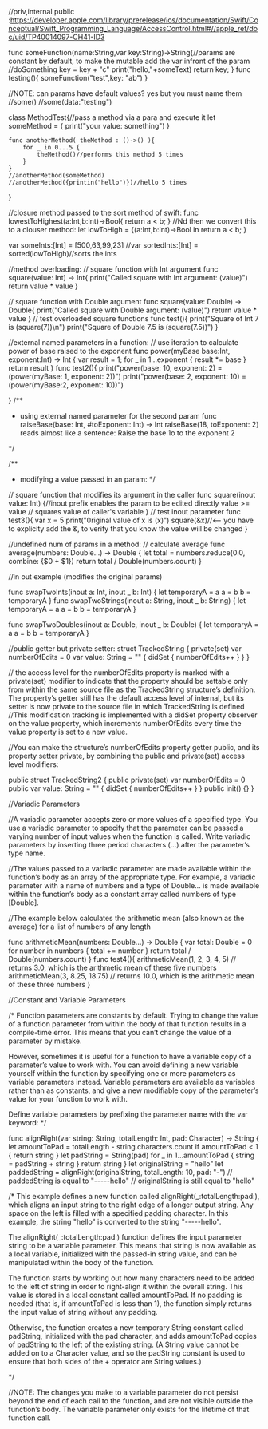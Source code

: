 //priv,internal,public :https://developer.apple.com/library/prerelease/ios/documentation/Swift/Conceptual/Swift_Programming_Language/AccessControl.html#//apple_ref/doc/uid/TP40014097-CH41-ID3

func someFunction(name:String,var key:String)->String{//params are constant by default, to make the mutable add the var infront of the param
	//doSomething
	key = key + "c"
	print("hello,"+someText)
	return key;
}
func testing(){
    someFunction("test",key: "ab")
}

//NOTE: can params have default values? yes but you must name them
//some()
//some(data:"testing")

class MethodTest{//pass a method via a para and execute it 
	let someMethod = {
		print("your value: something")
	}
	
	func anotherMethod( theMethod : ()->() ){
		for _ in 0...5 {
			theMethod()//performs this method 5 times
		}
	}
    //anotherMethod(someMethod)
	//anotherMethod({printin("hello")})//hello 5 times
}


//closure method passed to the sort method of swift:
func lowestToHighest(a:Int,b:Int)->Bool{
    return a < b;
}
//Nd then we convert this to a clouser method:
let lowToHigh = {(a:Int,b:Int)->Bool in
    return a < b;
}

var someInts:[Int] = [500,63,99,23]
//var sortedInts:[Int] = sorted(lowToHigh)//sorts the ints

//method overloading:
// square function with Int argument
func square(value: Int) -> Int{
    print("Called square with Int argument: \(value)")
    return value * value
}


// square function with Double argument
func square(value: Double) -> Double{
    print("Called square with Double argument: \(value)")
    return value * value
}
// test overloaded square functions
func test(){
    print("Square of Int 7 is \(square(7))\n")
    print("Square of Double 7.5 is \(square(7.5))")
}


//external named parameters in a function:
// use iteration to calculate power of base raised to the exponent
func power(myBase base:Int, exponent:Int) -> Int {
    var result = 1;
    for _ in 1...exponent {
        result *= base
    }
    return result
}
func test2(){
    print("power(base: 10, exponent: 2) = \(power(myBase: 1, exponent: 2))")
    print("power(base: 2, exponent: 10) = \(power(myBase:2, exponent: 10))")

}
/**
* using external named parameter for the second param
func raiseBase(base: Int, #toExponent: Int) -> Int
raiseBase(18, toExponent: 2)
reads almost like a sentence:
Raise the base 1o to the exponent 2

*/





/**
* modifying a value passed in an param:
*/

// square function that modifies its argument in the caller
func square(inout value: Int) {//inout prefix enables the param to be edited directly
    value >= value // squares value of caller's variable
}
// test inout parameter
func test3(){
    var x = 5
    print("0riginal value of x is \(x)")
    square(&x)//<-- you have to explicity add the &, to verify that you know the value will be changed
}

//undefined num of params in a method:
// calculate average
func average(numbers: Double...) -> Double {
    let total = numbers.reduce(0.0, combine: {$0 + $1})
    return total / Double(numbers.count)
}



//in out example (modifies the original params)

func swapTwoInts(inout a: Int, inout _ b: Int) {
    let temporaryA = a
    a = b
    b = temporaryA
}
func swapTwoStrings(inout a: String, inout _ b: String) {
    let temporaryA = a
    a = b
    b = temporaryA
}

func swapTwoDoubles(inout a: Double, inout _ b: Double) {
    let temporaryA = a
    a = b
    b = temporaryA
}

//public getter but private setter:
struct TrackedString {
    private(set) var numberOfEdits = 0
    var value: String = "" {
        didSet {
            numberOfEdits++
        }
    }
}


// the access level for the numberOfEdits property is marked with a private(set) modifier to indicate that the property should be settable only from within the same source file as the TrackedString structure’s definition. The property’s getter still has the default access level of internal, but its setter is now private to the source file in which TrackedString is defined
//This modification tracking is implemented with a didSet property observer on the value property, which increments numberOfEdits every time the value property is set to a new value.


//You can make the structure’s numberOfEdits property getter public, and its property setter private, by combining the public and private(set) access level modifiers:

public struct TrackedString2 {
    public private(set) var numberOfEdits = 0
    public var value: String = "" {
        didSet {
            numberOfEdits++
        }
    }
    public init() {}
}


//Variadic Parameters

//A variadic parameter accepts zero or more values of a specified type. You use a variadic parameter to specify that the parameter can be passed a varying number of input values when the function is called. Write variadic parameters by inserting three period characters (...) after the parameter’s type name.

//The values passed to a variadic parameter are made available within the function’s body as an array of the appropriate type. For example, a variadic parameter with a name of numbers and a type of Double... is made available within the function’s body as a constant array called numbers of type [Double].

//The example below calculates the arithmetic mean (also known as the average) for a list of numbers of any length

func arithmeticMean(numbers: Double...) -> Double {
    var total: Double = 0
    for number in numbers {
        total += number
    }
    return total / Double(numbers.count)
}
func test4(){
    arithmeticMean(1, 2, 3, 4, 5)
    // returns 3.0, which is the arithmetic mean of these five numbers
    arithmeticMean(3, 8.25, 18.75)
    // returns 10.0, which is the arithmetic mean of these three numbers
}



//Constant and Variable Parameters

/*
Function parameters are constants by default. Trying to change the value of a function parameter from within the body of that function results in a compile-time error. This means that you can’t change the value of a parameter by mistake.

However, sometimes it is useful for a function to have a variable copy of a parameter’s value to work with. You can avoid defining a new variable yourself within the function by specifying one or more parameters as variable parameters instead. Variable parameters are available as variables rather than as constants, and give a new modifiable copy of the parameter’s value for your function to work with.

Define variable parameters by prefixing the parameter name with the var keyword:
*/


func alignRight(var string: String, totalLength: Int, pad: Character) -> String {
    let amountToPad = totalLength - string.characters.count
    if amountToPad < 1 {
        return string
    }
    let padString = String(pad)
    for _ in 1...amountToPad {
        string = padString + string
    }
    return string
}
let originalString = "hello"
let paddedString = alignRight(originalString, totalLength: 10, pad: "-")
// paddedString is equal to "-----hello"
// originalString is still equal to "hello"






/*
This example defines a new function called alignRight(_:totalLength:pad:), which aligns an input string to the right edge of a longer output string. Any space on the left is filled with a specified padding character. In this example, the string "hello" is converted to the string "-----hello".

The alignRight(_:totalLength:pad:) function defines the input parameter string to be a variable parameter. This means that string is now available as a local variable, initialized with the passed-in string value, and can be manipulated within the body of the function.

The function starts by working out how many characters need to be added to the left of string in order to right-align it within the overall string. This value is stored in a local constant called amountToPad. If no padding is needed (that is, if amountToPad is less than 1), the function simply returns the input value of string without any padding.

Otherwise, the function creates a new temporary String constant called padString, initialized with the pad character, and adds amountToPad copies of padString to the left of the existing string. (A String value cannot be added on to a Character value, and so the padString constant is used to ensure that both sides of the + operator are String values.)

*/

//NOTE: The changes you make to a variable parameter do not persist beyond the end of each call to the function, and are not visible outside the function’s body. The variable parameter only exists for the lifetime of that function call.









